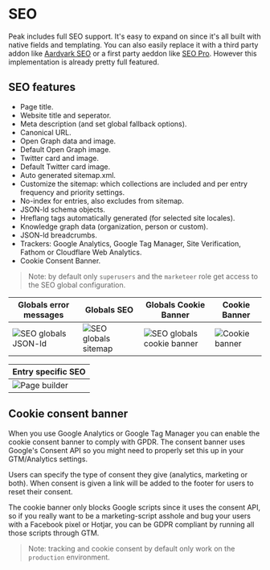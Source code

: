 # SEO

Peak includes full SEO support. It's easy to expand on since it's all built with native fields and templating. You can also easily replace it with a third party addon like [Aardvark SEO](https://statamic.com/addons/candour/aardvark-seo) or a first party aeddon like [SEO Pro](https://statamic.com/addons/statamic/seo-pro). However this implementation is already pretty full featured.

## SEO features
* Page title.
* Website title and seperator.
* Meta description (and set global fallback options).
* Canonical URL.
* Open Graph data and image.
* Default Open Graph image.
* Twitter card and image.
* Default Twitter card image.
* Auto generated sitemap.xml.
* Customize the sitemap: which collections are included and per entry frequency and priority settings.
* No-index for entries, also excludes from sitemap.
* JSON-ld schema objects.
* Hreflang tags automatically generated (for selected site locales).
* Knowledge graph data (organization, person or custom).
* JSON-ld breadcrumbs.
* Trackers: Google Analytics, Google Tag Manager, Site Verification, Fathom or Cloudflare Web Analytics.
* Cookie Consent Banner.

> Note: by default only `superusers` and the `marketeer` role get access to the SEO global configuration.

| Globals error messages  | Globals SEO  |  Globals Cookie Banner  | Cookie Banner |
|---|---|---|---|
| ![SEO globals JSON-ld](/visuals/screenshots/seo-globals-01.png) | ![SEO globals sitemap](/visuals/screenshots/seo-globals-02.png) | ![SEO globals cookie banner](/visuals/screenshots/cookie-banner-config.png) | ![Cookie banner](/visuals/screenshots/cookie-banner.png) |

| Entry specific SEO |
|---|
| ![Page builder](/visuals/screenshots/entry-seo.png) |

## Cookie consent banner

When you use Google Analytics or Google Tag Manager you can enable the cookie consent banner to comply with GPDR. The consent banner uses Google's Consent API so you might need to properly set this up in your GTM/Analytics settings.

Users can specify the type of consent they give (analytics, marketing or both). When consent is given a link will be added to the footer for users to reset their consent.

The cookie banner only blocks Google scripts since it uses the consent API, so if you really want to be a marketing-script asshole and bug your users with a Facebook pixel or Hotjar, you can be GDPR compliant by running all those scripts through GTM.

> Note: tracking and cookie consent by default only work on the `production` environment.

